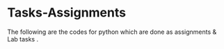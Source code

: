 
# Tasks-Assignments
The following are the codes for python which are done as assignments &amp; Lab tasks .
# 
